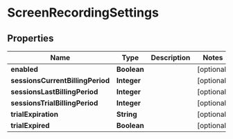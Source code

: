 
# ScreenRecordingSettings

## Properties
Name | Type | Description | Notes
------------ | ------------- | ------------- | -------------
**enabled** | **Boolean** |  |  [optional]
**sessionsCurrentBillingPeriod** | **Integer** |  |  [optional]
**sessionsLastBillingPeriod** | **Integer** |  |  [optional]
**sessionsTrialBillingPeriod** | **Integer** |  |  [optional]
**trialExpiration** | **String** |  |  [optional]
**trialExpired** | **Boolean** |  |  [optional]



